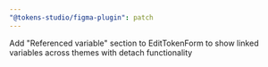 ```yaml
---
"@tokens-studio/figma-plugin": patch
---
```


Add "Referenced variable" section to EditTokenForm to show linked variables across themes with detach functionality